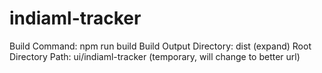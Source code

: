 # indiaml-tracker

Build Command: npm run build
Build Output Directory: dist
(expand) Root Directory
Path: ui/indiaml-tracker (temporary, will change to better url)
